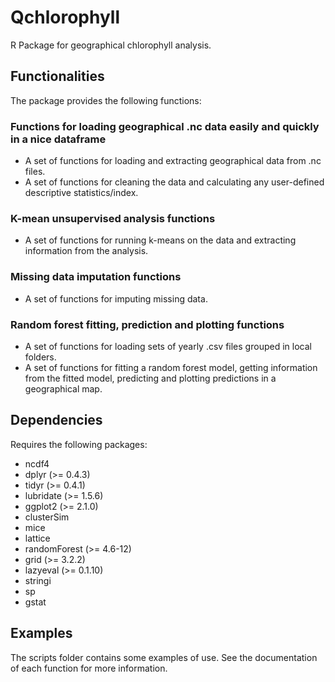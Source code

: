 # Qchlorophyll

R Package for geographical chlorophyll analysis.

## Functionalities
The package provides the following functions:

###  Functions for loading geographical .nc data easily and quickly in a nice dataframe

- A set of functions for loading and extracting geographical data from .nc files.
- A set of functions for cleaning the data and calculating any user-defined descriptive statistics/index.

### K-mean unsupervised analysis functions

- A set of functions for running k-means on the data and extracting information from the analysis.

### Missing data imputation functions

- A set of functions for imputing missing data. 

### Random forest fitting, prediction and plotting functions

- A set of functions for loading sets of yearly .csv files grouped in local folders.
- A set of functions for fitting a random forest model, getting information from the fitted model, predicting and plotting predictions in a geographical map.

## Dependencies
Requires the following packages:

- ncdf4
- dplyr (>= 0.4.3)
- tidyr (>= 0.4.1)
- lubridate (>= 1.5.6)
- ggplot2 (>= 2.1.0)
- clusterSim
- mice
- lattice
- randomForest (>= 4.6-12)
- grid (>= 3.2.2)
- lazyeval (>= 0.1.10)
- stringi
- sp
- gstat
 
## Examples
The scripts folder contains some examples of use.
See the documentation of each function for more information.
